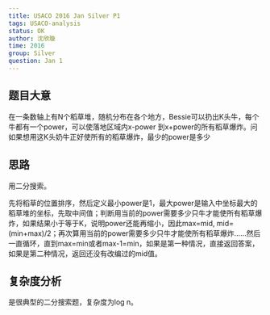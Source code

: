 ```yaml
---
title: USACO 2016 Jan Silver P1
tags: USACO-analysis
status: OK
author: 沈欣璇
time: 2016
group: Silver
question: Jan 1
---
```


## 题目大意

在一条数轴上有N个稻草堆，随机分布在各个地方，Bessie可以扔出K头牛，每个牛都有一个power，可以使落地区域内x-power 到x+power的所有稻草爆炸。问如果想用这K头奶牛正好使所有的稻草爆炸，最少的power是多少

## 思路

用二分搜索。

先将稻草的位置排序，然后定义最小power是1，最大power是输入中坐标最大的稻草堆的坐标，先取中间值；判断用当前的power需要多少只牛才能使所有稻草爆炸，如果结果小于等于K，说明power还能再缩小，因此max=mid, mid=(min+max)/2；再次算用当前的power需要多少只牛才能使所有稻草爆炸……然后一直循环，直到max=min或者max-1=min，如果是第一种情况，直接返回答案，如果是第二种情况，返回还没有改编过的mid值。

## 复杂度分析

是很典型的二分搜索题，复杂度为log n。